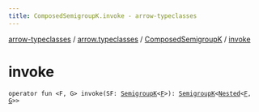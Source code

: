 ```yaml
---
title: ComposedSemigroupK.invoke - arrow-typeclasses
---
```


[arrow-typeclasses](../../index.html) / [arrow.typeclasses](../index.html) / [ComposedSemigroupK](index.html) / [invoke](./invoke.html)

# invoke

`operator fun <F, G> invoke(SF: `[`SemigroupK`](../-semigroup-k/index.html)`<`[`F`](invoke.html#F)`>): `[`SemigroupK`](../-semigroup-k/index.html)`<`[`Nested`](../-nested.html)`<`[`F`](invoke.html#F)`, `[`G`](invoke.html#G)`>>`